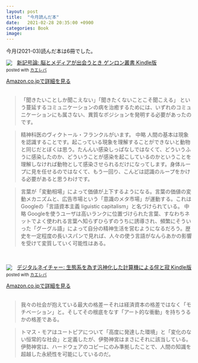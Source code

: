 ```yaml
---
layout: post
title:  "今月読んだ本"
date:   2021-02-28 20:35:00 +0900
categories: Book
image: 
---
```

今月(2021-03)読んだ本は6冊でした。<br>


<div class="krb-amzlt-box" style="margin-bottom:0px;"><div class="krb-amzlt-image" style="float:left;margin:0px 12px 1px 0px;"><a href="https://www.amazon.co.jp/dp/B07PQJ7W1R?&linkCode=li2&tag=peipeipe-22&linkId=c944df09a61a5ffcaafc222174c0b0eb&language=ja_JP&ref_=as_li_ss_il" target="_blank" rel="nofollow" rel="nofollow"><img border="0" src="//ws-fe.amazon-adsystem.com/widgets/q?_encoding=UTF8&ASIN=B07PQJ7W1R&Format= _SL250_&ID=AsinImage&MarketPlace=JP&ServiceVersion=20070822&WS=1&tag=peipeipe-22&language=ja_JP" ></a><img src="https://ir-jp.amazon-adsystem.com/e/ir?t=peipeipe-22&language=ja_JP&l=li2&o=9&a=B07PQJ7W1R" width="1" height="1" border="0" alt="" style="border:none !important; margin:0px !important;" /></div><div class="krb-amzlt-info" style="line-height:120%; margin-bottom: 10px"><div class="krb-amzlt-name" style="margin-bottom:10px;line-height:120%"><a href="https://www.amazon.co.jp/dp/B07PQJ7W1R?&linkCode=li2&tag=peipeipe-22&linkId=c944df09a61a5ffcaafc222174c0b0eb&language=ja_JP&ref_=as_li_ss_il" name="amazletlink" target="_blank" rel="nofollow" rel="nofollow">新記号論: 脳とメディアが出会うとき ゲンロン叢書 Kindle版</a><div class="krb-amzlt-powered-date" style="font-size:80%;margin-top:5px;line-height:120%">posted with <a href="https://kaereba.com/wind/" title="amazlet" target="_blank" rel="nofollow" rel="nofollow">カエレバ</a></div></div><div class="krb-amzlt-detail"></div><div class="krb-amzlt-sub-info" style="float: left;"><div class="krb-amzlt-link" style="margin-top: 5px"><a href="https://www.amazon.co.jp/dp/B07PQJ7W1R?&linkCode=li2&tag=peipeipe-22&linkId=c944df09a61a5ffcaafc222174c0b0eb&language=ja_JP&ref_=as_li_ss_il" name="amazletlink" target="_blank" rel="nofollow" rel="nofollow">Amazon.co.jpで詳細を見る</a></div></div></div><div class="krb-amzlt-footer" style="clear: left"></div></div>
<br/>
<blockquote>
「聞きたいことしか聞こえない」「聞きたくないことこそ聞こえる」
という蔓延するコミュニケーションの病を治癒するためには、いずれのコミュニケーションにも属さない、異質なポジションを発明する必要があったのです。
</blockquote>

<blockquote>
精神科医のヴィクトール・フランクルがいます。
中略
人間の基本は現象を認識することです。起こっている現象を理解することができないと動物と同じだとぼくは思う。たんんい感染しっぱなしではなくて、どういうふうに感染したのか、どういうことが感染を起こしているのかということを理解しなければ動物として感染させられるだけになってします。身体ループに見を任せるのではなくて、もう一回り、こんどは認識のループをかける必要があると思うわけです。
</blockquote>

<blockquote>
言葉が「変動相場」によって価値が上下するようになる。言葉の価値の変動メカニズムと、広告市場という「意識のメタ市場」が運動する。これはGoogleの「言語資本主義 liguistic capitalism」と名づけられている。
中略
Googleを使うユーザは高いランクに位置づけられた言葉、すなわちネットでよく使われる言葉へ知らずひらずのうちに誘導され、頻繁にそういった「グーグル語」によって自分の精神生活を営むようになるだろう。歴史を一定程度の長いスパンで見れば、人々の使う言語がなんらあかの影響を受けて変質していく可能性はある。
</blockquote>
<br/>
<br/>
<div class="krb-amzlt-box" style="margin-bottom:0px;"><div class="krb-amzlt-image" style="float:left;margin:0px 12px 1px 0px;"><a href="https://www.amazon.co.jp/dp/B07DPXHL57?&linkCode=li2&tag=peipeipe-22&linkId=d141ea3903133cec6cde9a641d0b0183&language=ja_JP&ref_=as_li_ss_il" target="_blank" rel="nofollow" rel="nofollow"><img border="0" src="//ws-fe.amazon-adsystem.com/widgets/q?_encoding=UTF8&ASIN=B07DPXHL57&Format= _SL250_&ID=AsinImage&MarketPlace=JP&ServiceVersion=20070822&WS=1&tag=peipeipe-22&language=ja_JP" ></a><img src="https://ir-jp.amazon-adsystem.com/e/ir?t=peipeipe-22&language=ja_JP&l=li2&o=9&a=B07DPXHL57" width="1" height="1" border="0" alt="" style="border:none !important; margin:0px !important;" /></div><div class="krb-amzlt-info" style="line-height:120%; margin-bottom: 10px"><div class="krb-amzlt-name" style="margin-bottom:10px;line-height:120%"><a href="https://www.amazon.co.jp/dp/B07DPXHL57?&linkCode=li2&tag=peipeipe-22&linkId=d141ea3903133cec6cde9a641d0b0183&language=ja_JP&ref_=as_li_ss_il" name="amazletlink" target="_blank" rel="nofollow" rel="nofollow">デジタルネイチャー: 生態系を為す汎神化した計算機による侘と寂 Kindle版</a><div class="krb-amzlt-powered-date" style="font-size:80%;margin-top:5px;line-height:120%">posted with <a href="https://kaereba.com/wind/" title="amazlet" target="_blank" rel="nofollow" rel="nofollow">カエレバ</a></div></div><div class="krb-amzlt-detail"></div><div class="krb-amzlt-sub-info" style="float: left;"><div class="krb-amzlt-link" style="margin-top: 5px"><a href="https://www.amazon.co.jp/dp/B07DPXHL57?&linkCode=li2&tag=peipeipe-22&linkId=d141ea3903133cec6cde9a641d0b0183&language=ja_JP&ref_=as_li_ss_il" name="amazletlink" target="_blank" rel="nofollow" rel="nofollow">Amazon.co.jpで詳細を見る</a></div></div></div><div class="krb-amzlt-footer" style="clear: left"></div></div>
<br/>
<blockquote>
我々の社会が抱えている最大の格差ーそれは経済資本の格差ではなく「モチベーション」と。そしてその根底をなす「アート的な衝動」を持ちうるかの格差である。
</blockquote>

<blockquote>
トマス・モアはユートピアについて「高度に発達した環境」と「変化のない恒常的な社会」と定義したが、伊勢神宮はまさにそれに該当している。伊勢神宮は、ハードウェアのコピーにのみ準拠したことで、人間の知識を超越した永続性を可能にしているのだ。
</blockquote>